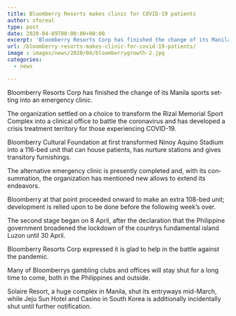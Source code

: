 ```yaml
---
title: Bloomberry Resorts makes clinic for COVID-19 patients
author: xforeal 
type: post
date: 2020-04-09T00:00:00+00:00
excerpt: 'Bloomberry Resorts Corp has finished the change of its Manila sports scene into a hospital '
url: /bloomberry-resorts-makes-clinic-for-covid-19-patients/
image : images/news/2020/04/bloomberrygrowth-2.jpg
categories:
  - news

---
```

<span lang="EN-US">Bloomberry Resorts Corp has finished the change of its Manila sports setting into an emergency clinic. </span>

<span lang="EN-US">The organization settled on a choice to transform the Rizal Memorial Sport Complex into a clinical office to battle the coronavirus and has developed a crisis treatment territory for those experiencing COVID-19. </span>

<span lang="EN-US">Bloomberry Cultural Foundation at first transformed Ninoy Aquino Stadium into a 116-bed unit that can house patients, has nurture stations and gives transitory furnishings. </span>

<span lang="EN-US">The alternative emergency clinic is presently completed and, with its consummation, the organization has mentioned new allows to extend its endeavors. </span>

<span lang="EN-US">Bloomberry at that point proceeded onward to make an extra 108-bed unit; development is relied upon to be done before the following week&#8217;s over. </span>

<span lang="EN-US">The second stage began on 8 April, after the declaration that the Philippine government broadened the lockdown of the countrys fundamental island Luzon until 30 April. </span>

<span lang="EN-US">Bloomberry Resorts Corp expressed it is glad to help in the battle against the pandemic. </span>

<span lang="EN-US">Many of Bloomberrys gambling clubs and offices will stay shut for a long time to come, both in the Philippines and outside. </span>

<span lang="EN-US">Solaire Resort, a huge complex in Manila, shut its entryways mid-March, while Jeju Sun Hotel and Casino in South Korea is additionally incidentally shut until further notification. </span>